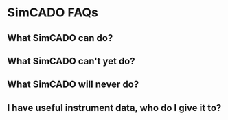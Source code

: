 
# SimCADO FAQs

## What SimCADO can do?

## What SimCADO can't yet do?

## What SimCADO will never do?

## I have useful instrument data, who do I give it to?